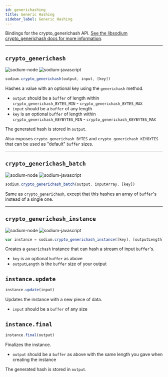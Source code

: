 ```yaml
---
id: generichashing
title: Generic Hashing
sidebar_label: Generic Hashing
---
```


Bindings for the crypto_generichash API. [See the libsodium crypto_generichash docs for more information](https://download.libsodium.org/doc/hashing/generic_hashing).
***
## `crypto_generichash`
![sodium-node][node] ![sodium-javascript][js]
``` js
sodium.crypto_generichash(output, input, [key])
```
Hashes a value with an optional key using the `generichash` method.
* `output` should be a `buffer` of length within `crypto_generichash_BYTES_MIN` - `crypto_generichash_BYTES_MAX`
* `input` should be a `buffer` of any length
* `key` is an optional `buffer` of length within `crypto_generichash_KEYBYTES_MIN` - `crypto_generichash_KEYBYTES_MAX`

The generated hash is stored in `output`.

Also exposes `crypto_generichash_BYTES` and `crypto_generichash_KEYBYTES` that can be used as "default" `buffer` sizes.
***
## `crypto_generichash_batch`
![sodium-node][node] ![sodium-javascript][js]
``` js
sodium.crypto_generichash_batch(output, inputArray, [key])
```
Same as `crypto_generichash`, except that this hashes an array of `buffer`'s instead of a single one.
***
## `crypto_generichash_instance`
![sodium-node][node] ![sodium-javascript][js]
``` js
var instance = sodium.crypto_generichash_instance([key], [outputLength])
```
Creates a `generichash` instance that can hash a stream of input `buffer`'s.
* `key` is an optional `buffer` as above
* `outputLength` is the `buffer` size of your output

## `instance.update`
``` js
instance.update(input)
```
Updates the instance with a new piece of data.
* `input` should be a `buffer` of any size

## `instance.final`
``` js
instance.final(output)
```
Finalizes the instance.
* `output` should be a `buffer` as above with the same length you gave when creating the instance

The generated hash is stored in `output`.


[js]: /docusaurus/img/icon_js.svg
[node]: /docusaurus/img/nodejs-icon.svg
